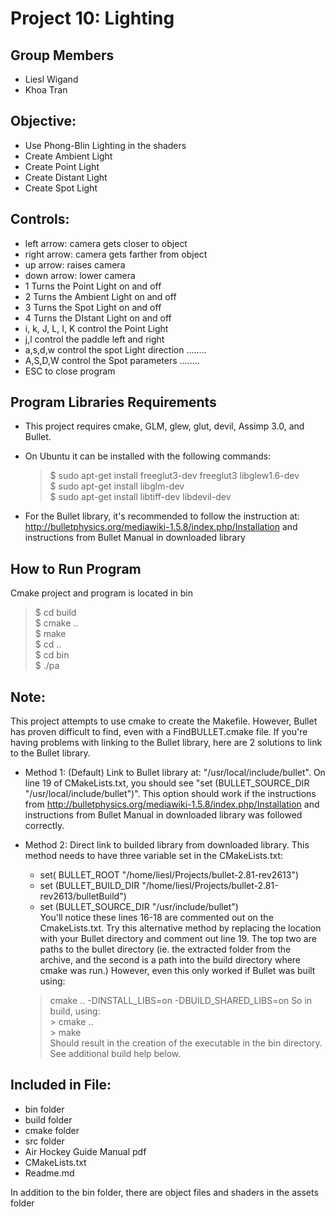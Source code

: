 Project 10: Lighting
========================================

Group Members
---------------------------
- Liesl Wigand
- Khoa Tran


Objective:
---------------------------
*  Use Phong-Blin Lighting in the shaders
*  Create Ambient Light
*  Create Point Light
*  Create Distant Light
*  Create Spot Light

Controls:
---------------------------------
  
* left arrow: camera gets closer to object    
* right arrow: camera gets farther from object    
* up arrow: raises camera    
* down arrow: lower camera    
* 1 Turns the Point Light on and off
* 2 Turns the Ambient Light on and off
* 3 Turns the Spot Light on and off
* 4 Turns the DIstant Light on and off
* i, k, J, L, I, K control the Point Light    
* j,l control the paddle left and right    
* a,s,d,w control the spot Light direction ........    
* A,S,D,W control the Spot parameters ........    
* ESC to close program     


Program Libraries Requirements
------------------------------------------------    
* This project requires cmake, GLM, glew, glut, devil, Assimp 3.0, and Bullet.   
* On Ubuntu it can be installed with the following commands:
    
   >$ sudo apt-get install freeglut3-dev freeglut3 libglew1.6-dev    
   >$ sudo apt-get install libglm-dev    
   >$ sudo apt-get install libtiff-dev libdevil-dev   

* For the Bullet library, it's recommended to follow the instruction at: http://bulletphysics.org/mediawiki-1.5.8/index.php/Installation and instructions from Bullet Manual in downloaded library


How to Run Program
-------------------------------
Cmake project and program is located in bin

   >$ cd build    
   >$ cmake ..    
   >$ make  
   >$ cd ..    
   >$ cd bin    
   >$ ./pa

Note:
--------------------------
This project attempts to use cmake to create the Makefile. However, Bullet has proven difficult to find, even with a FindBULLET.cmake file.  If you're having problems with linking to the Bullet library, here are 2 solutions to link to the Bullet library.

* Method 1:  (Default) Link to Bullet library at: "/usr/local/include/bullet".  On line 19 of CMakeLists.txt, you should see "set (BULLET_SOURCE_DIR "/usr/local/include/bullet")".  This option should work if the instructions from http://bulletphysics.org/mediawiki-1.5.8/index.php/Installation and instructions from Bullet Manual in downloaded library was followed correctly.

* Method 2:  Direct link to builded library from downloaded library.  This method needs to have three variable set in the CMakeLists.txt:   
	- set( BULLET_ROOT "/home/liesl/Projects/bullet-2.81-rev2613")   
	- set (BULLET_BUILD_DIR "/home/liesl/Projects/bullet-2.81-rev2613/bulletBuild")   
	- set (BULLET_SOURCE_DIR "/usr/include/bullet")   
	You'll notice these lines 16-18 are commented out on the CmakeLists.txt.  Try this alternative method by replacing the location with your Bullet directory and comment out line 19.  The top two are paths to the bullet directory (ie. the extracted folder from the archive, and the second is a path into the build directory where cmake was run.) However, even this only worked if Bullet was built using: 
	> cmake .. -DINSTALL_LIBS=on -DBUILD_SHARED_LIBS=on
	So in build, using:    
	   > cmake ..    
	   > make    		  
	Should result in the creation of the executable in the bin directory. See additional build help below.    


Included in File:
---------------------------------------
- bin folder 
- build folder
- cmake folder
- src folder
- Air Hockey Guide Manual pdf
- CMakeLists.txt
- Readme.md
   
In addition to the bin folder, there are object files and shaders in the assets folder
    
